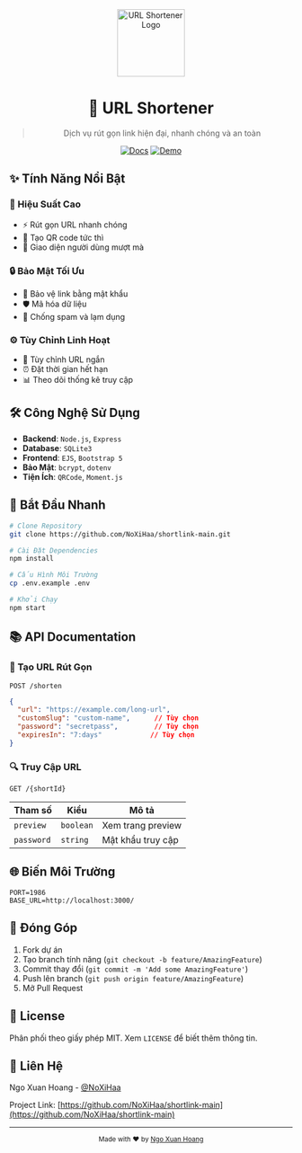 <div align="center">
  <img src="https://i.ibb.co/ZKvJqzL/favicon-2.png" alt="URL Shortener Logo" width="120" height="120">
  
# 🔗 URL Shortener

> Dịch vụ rút gọn link hiện đại, nhanh chóng và an toàn

[![Docs](https://img.shields.io/badge/Tài_Liệu-%E2%86%92-gray.svg?colorA=655BE1&colorB=4F46E5&style=for-the-badge)](https://github.com/NoXiHaa/shortlink-main)
[![Demo](https://img.shields.io/badge/Xem_Demo-%E2%86%92-gray.svg?colorA=61C265&colorB=4CAF50&style=for-the-badge)](https://demo-url.com)

</div>

## ✨ Tính Năng Nổi Bật

### 🚀 Hiệu Suất Cao
- ⚡️ Rút gọn URL nhanh chóng
- 📱 Tạo QR code tức thì
- 🎯 Giao diện người dùng mượt mà

### 🔒 Bảo Mật Tối Ưu
- 🔐 Bảo vệ link bằng mật khẩu
- 🛡️ Mã hóa dữ liệu
- 🚫 Chống spam và lạm dụng

### ⚙️ Tùy Chỉnh Linh Hoạt
- 📝 Tùy chỉnh URL ngắn
- ⏰ Đặt thời gian hết hạn
- 📊 Theo dõi thống kê truy cập

## 🛠️ Công Nghệ Sử Dụng

- **Backend**: `Node.js`, `Express`
- **Database**: `SQLite3`
- **Frontend**: `EJS`, `Bootstrap 5`
- **Bảo Mật**: `bcrypt`, `dotenv`
- **Tiện Ích**: `QRCode`, `Moment.js`

## 🚀 Bắt Đầu Nhanh

```bash
# Clone Repository
git clone https://github.com/NoXiHaa/shortlink-main.git

# Cài Đặt Dependencies
npm install

# Cấu Hình Môi Trường
cp .env.example .env

# Khởi Chạy
npm start
```

## 📚 API Documentation

### 🔗 Tạo URL Rút Gọn

```http
POST /shorten
```

```json
{
  "url": "https://example.com/long-url",
  "customSlug": "custom-name",      // Tùy chọn
  "password": "secretpass",         // Tùy chọn
  "expiresIn": "7:days"            // Tùy chọn
}
```

### 🔍 Truy Cập URL

```http
GET /{shortId}
```

| Tham số | Kiểu | Mô tả |
|---------|------|--------|
| `preview` | `boolean` | Xem trang preview |
| `password` | `string` | Mật khẩu truy cập |

## 🌐 Biến Môi Trường

```env
PORT=1986
BASE_URL=http://localhost:3000/
```

## 🤝 Đóng Góp

1. Fork dự án
2. Tạo branch tính năng (`git checkout -b feature/AmazingFeature`)
3. Commit thay đổi (`git commit -m 'Add some AmazingFeature'`)
4. Push lên branch (`git push origin feature/AmazingFeature`)
5. Mở Pull Request

## 📝 License

Phân phối theo giấy phép MIT. Xem `LICENSE` để biết thêm thông tin.

## 📧 Liên Hệ

Ngo Xuan Hoang - [@NoXiHaa](https://www.facebook.com/NoXiHaa/)

Project Link: [https://github.com/NoXiHaa/shortlink-main](https://github.com/NoXiHaa/shortlink-main)

---

<div align="center">
  <sub>Made with ❤️ by <a href="https://github.com/NoXiHaa">Ngo Xuan Hoang</a></sub>
</div> 
